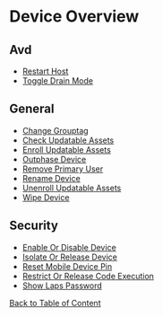 # Device Overview

<a name='device-avd'></a>
## Avd
  - [Restart Host](avd/restart-host.md)
  - [Toggle Drain Mode](avd/toggle-drain-mode.md)
<a name='device-general'></a>
## General
  - [Change Grouptag](general/change-grouptag.md)
  - [Check Updatable Assets](general/check-updatable-assets.md)
  - [Enroll Updatable Assets](general/enroll-updatable-assets.md)
  - [Outphase Device](general/outphase-device.md)
  - [Remove Primary User](general/remove-primary-user.md)
  - [Rename Device](general/rename-device.md)
  - [Unenroll Updatable Assets](general/unenroll-updatable-assets.md)
  - [Wipe Device](general/wipe-device.md)
<a name='device-security'></a>
## Security
  - [Enable Or Disable Device](security/enable-or-disable-device.md)
  - [Isolate Or Release Device](security/isolate-or-release-device.md)
  - [Reset Mobile Device Pin](security/reset-mobile-device-pin.md)
  - [Restrict Or Release Code Execution](security/restrict-or-release-code-execution.md)
  - [Show Laps Password](security/show-laps-password.md)

[Back to Table of Content](../../README.md)

